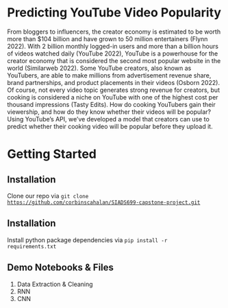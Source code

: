 # Predicting YouTube Video Popularity

From bloggers to influencers, the creator economy is estimated to be worth more than $104 billion and have grown to 50 million entertainers (Flynn 2022). With 2 billion monthly logged-in users and more than a billion hours of videos watched daily (YouTube 2022), YouTube is a powerhouse for the creator economy that is considered the second most popular website in the world (Similarweb 2022). Some YouTube creators, also known as YouTubers, are able to make millions from advertisement revenue share, brand partnerships, and product placements in their videos (Osborn 2022). Of course, not every video topic generates strong revenue for creators, but cooking is considered a niche on YouTube with one of the highest cost per thousand impressions (Tasty Edits). How do cooking YouTubers gain their viewership, and how do they know whether their videos will be popular? Using YouTube’s API, we’ve developed a model that creators can use to predict whether their cooking video will be popular before they upload it. 

# Getting Started

## Installation
Clone our repo via 
<code>git clone https://github.com/corbinscahalan/SIADS699-capstone-project.git</code>

## Installation
Install python package dependencies via
<code>pip install -r requirements.txt</code>

## Demo Notebooks & Files
<ol>
  <li>Data Extraction & Cleaning</li>
  <li>RNN</li>
  <li>CNN</li>
</ol>
